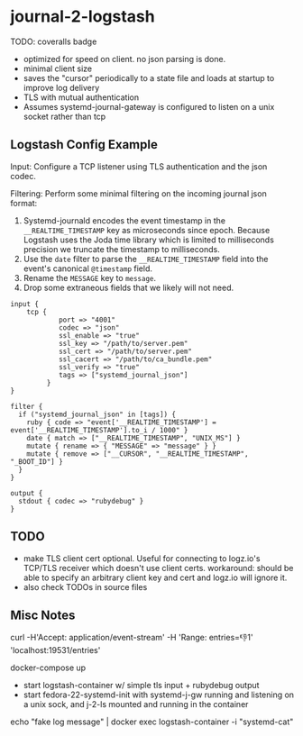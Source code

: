 journal-2-logstash
==================

TODO: coveralls badge

- optimized for speed on client. no json parsing is done.
- minimal client size
- saves the "cursor" periodically to a state file and loads at startup to improve log delivery
- TLS with mutual authentication
- Assumes systemd-journal-gateway is configured to listen on a unix socket rather than tcp

Logstash Config Example
-----------------------

Input: Configure a TCP listener using TLS authentication and the json codec.

Filtering: Perform some minimal filtering on the incoming journal json format:

1. Systemd-journald encodes the event timestamp in the `__REALTIME_TIMESTAMP` key as microseconds since epoch. Because Logstash uses the Joda time library which is limited to milliseconds precision we truncate the timestamp to milliseconds.
2. Use the `date` filter to parse the `__REALTIME_TIMESTAMP` field into the event's canonical `@timestamp` field.
3. Rename the `MESSAGE` key to `message`.
4. Drop some extraneous fields that we likely will not need.

```
input {
    tcp {
			port => "4001"
			codec => "json"
			ssl_enable => "true"
			ssl_key => "/path/to/server.pem"
			ssl_cert => "/path/to/server.pem"
			ssl_cacert => "/path/to/ca_bundle.pem"
			ssl_verify => "true"
			tags => ["systemd_journal_json"]
		 }
}

filter {
  if ("systemd_journal_json" in [tags]) {
    ruby { code => "event['__REALTIME_TIMESTAMP'] = event['__REALTIME_TIMESTAMP'].to_i / 1000" }
    date { match => ["__REALTIME_TIMESTAMP", "UNIX_MS"] }
    mutate { rename => { "MESSAGE" => "message" } }
    mutate { remove => ["__CURSOR", "__REALTIME_TIMESTAMP", "_BOOT_ID"] }
  }
}

output {
  stdout { codec => "rubydebug" }
}
```

TODO
----

- make TLS client cert optional. Useful for connecting to logz.io's TCP/TLS receiver which doesn't use client certs.
  workaround: should be able to specify an arbitrary client key and cert and logz.io will ignore it.
- also check TODOs in source files

Misc Notes
----------

curl -H'Accept: application/event-stream' -H 'Range: entries=:-1:1' 'localhost:19531/entries'



docker-compose up
- start logstash-container w/ simple tls input + rubydebug output
- start fedora-22-systemd-init with systemd-j-gw running and listening on a unix sock, and j-2-ls mounted and running in the container

echo "fake log message" | docker exec logstash-container -i "systemd-cat"


